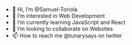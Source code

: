 - 👋 Hi, I’m @Samuel-Toriola
- 👀 I’m interested in Web Development
- 🌱 I’m currently learning JavaScript and React
- 💞️ I’m looking to collaborate on Websites
- 📫 How to reach me @tunarysays on twitter

<!---
Samuel-Toriola/Samuel-Toriola is a ✨ special ✨ repository because its `README.md` (this file) appears on your GitHub profile.
You can click the Preview link to take a look at your changes.
--->
